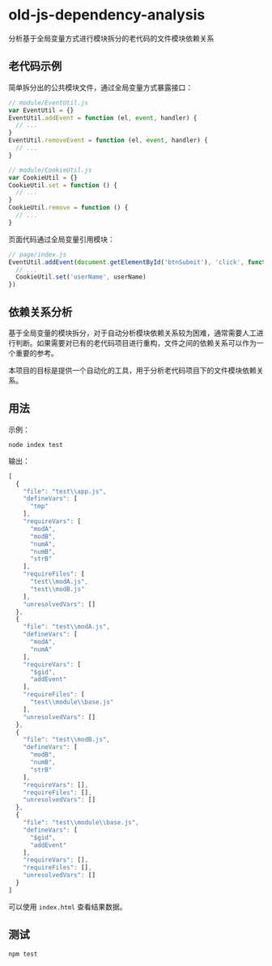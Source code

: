 # old-js-dependency-analysis

分析基于全局变量方式进行模块拆分的老代码的文件模块依赖关系

## 老代码示例

简单拆分出的公共模块文件，通过全局变量方式暴露接口：

```javascript
// module/EventUtil.js
var EventUtil = {}
EventUtil.addEvent = function (el, event, handler) {
  // ...
}
EventUtil.removeEvent = function (el, event, handler) {
  // ...
}
```

```javascript
// module/CookieUtil.js
var CookieUtil = {}
CookieUtil.set = function () {
  // ...
}
CookieUtil.remove = function () {
  // ...
}
```

页面代码通过全局变量引用模块：

```javascript
// page/index.js
EventUtil.addEvent(document.getElementById('btnSubmit'), 'click', function () {
  // ...
  CookieUtil.set('userName', userName)
})
```

## 依赖关系分析

基于全局变量的模块拆分，对于自动分析模块依赖关系较为困难，通常需要人工进行判断。如果需要对已有的老代码项目进行重构，文件之间的依赖关系可以作为一个重要的参考。

本项目的目标是提供一个自动化的工具，用于分析老代码项目下的文件模块依赖关系。

## 用法

示例：
```hash
node index test
```

输出：
```javascript
[
  {
    "file": "test\\app.js",
    "defineVars": [
      "tmp"
    ],
    "requireVars": [
      "modA",
      "modB",
      "numA",
      "numB",
      "strB"
    ],
    "requireFiles": [
      "test\\modA.js",
      "test\\modB.js"
    ],
    "unresolvedVars": []
  },
  {
    "file": "test\\modA.js",
    "defineVars": [
      "modA",
      "numA"
    ],
    "requireVars": [
      "$gid",
      "addEvent"
    ],
    "requireFiles": [
      "test\\module\\base.js"
    ],
    "unresolvedVars": []
  },
  {
    "file": "test\\modB.js",
    "defineVars": [
      "modB",
      "numB",
      "strB"
    ],
    "requireVars": [],
    "requireFiles": [],
    "unresolvedVars": []
  },
  {
    "file": "test\\module\\base.js",
    "defineVars": [
      "$gid",
      "addEvent"
    ],
    "requireVars": [],
    "requireFiles": [],
    "unresolvedVars": []
  }
]
```

可以使用 ```index.html``` 查看结果数据。

## 测试

```hash
npm test
```